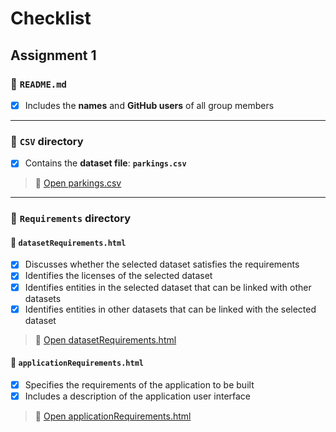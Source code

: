 # Checklist
## Assignment 1

### 📑 `README.md`
- [x] Includes the **names** and **GitHub users** of all group members

---

### 📁 `CSV` directory
- [x] Contains the **dataset file**: **`parkings.csv`**
> 📄 [Open parkings.csv](./csv/parkings.csv)
---

### 📁 `Requirements` directory

#### 📄 `datasetRequirements.html`
- [x] Discusses whether the selected dataset satisfies the requirements
- [x] Identifies the licenses of the selected dataset
- [x] Identifies entities in the selected dataset that can be linked with other datasets
- [x] Identifies entities in other datasets that can be linked with the selected dataset
> 📄 [Open datasetRequirements.html](./requirements/datasetRequirements.html)

#### 📄 `applicationRequirements.html`
- [x] Specifies the requirements of the application to be built
- [x] Includes a description of the application user interface
> 📄 [Open applicationRequirements.html](./requirements/applicationRequirements.html)
